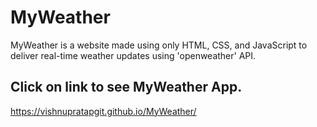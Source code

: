 # MyWeather
MyWeather is a website made using only HTML, CSS, and JavaScript to deliver real-time weather updates using 'openweather' API.<br/>
## Click on link to see MyWeather App.
<a>https://vishnupratapgit.github.io/MyWeather/</a>
